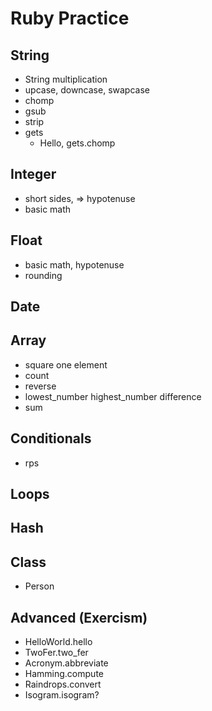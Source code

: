 # Ruby Practice
## String
- String multiplication
- upcase, downcase, swapcase
- chomp
- gsub
- strip
- gets
  - Hello, gets.chomp
## Integer
- short sides, => hypotenuse
- basic math
## Float
- basic math, hypotenuse
- rounding
## Date
## Array
- square one element
- count
- reverse
- lowest_number highest_number difference
- sum
## Conditionals
- rps
## Loops
## Hash
## Class
- Person
## Advanced (Exercism)
- HelloWorld.hello
- TwoFer.two_fer
- Acronym.abbreviate
- Hamming.compute
- Raindrops.convert
- Isogram.isogram?
